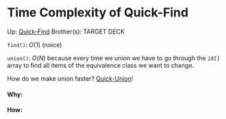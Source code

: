 # Time Complexity of Quick-Find

Up: [Quick-Find](quick-find)
Brother(s):
TARGET DECK

`find()`: $O(1)$ (noice)

`union()`: $O(N)$ because every time we union we have to go through the `id[]` array to find all items of the equivalence class we want to change.

How do we make union faster? [Quick-Union](quick-union)!

































#### Why:
#### How:









